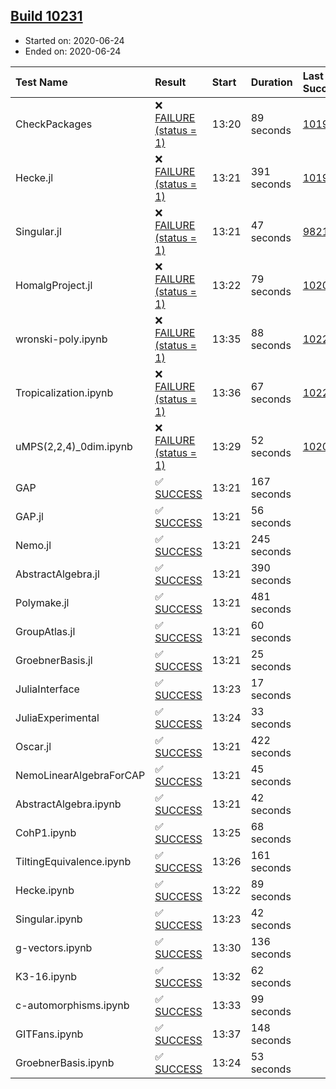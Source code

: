 ## [Build 10231](https://oscarci.mathematik.uni-kl.de/job/oscar/10231/)

* Started on: 2020-06-24
* Ended on: 2020-06-24

| Test Name    | Result | Start | Duration | Last Success | First Failure |
|:-------------|:-------|:------|:---------|:-------------|:--------------|
| CheckPackages | ❌ [FAILURE (status = 1)](https://oscarci.mathematik.uni-kl.de/job/oscar/10231/artifact/logs/build-10231/CheckPackages.log) | 13:20 | 89 seconds | [10197](https://oscarci.mathematik.uni-kl.de/job/oscar/10197/) | [10198](https://oscarci.mathematik.uni-kl.de/job/oscar/10198/) |
| Hecke.jl | ❌ [FAILURE (status = 1)](https://oscarci.mathematik.uni-kl.de/job/oscar/10231/artifact/logs/build-10231/Hecke.jl.log) | 13:21 | 391 seconds | [10197](https://oscarci.mathematik.uni-kl.de/job/oscar/10197/) | [10198](https://oscarci.mathematik.uni-kl.de/job/oscar/10198/) |
| Singular.jl | ❌ [FAILURE (status = 1)](https://oscarci.mathematik.uni-kl.de/job/oscar/10231/artifact/logs/build-10231/Singular.jl.log) | 13:21 | 47 seconds | [9821](https://oscarci.mathematik.uni-kl.de/job/oscar/9821/) | [9822](https://oscarci.mathematik.uni-kl.de/job/oscar/9822/) |
| HomalgProject.jl | ❌ [FAILURE (status = 1)](https://oscarci.mathematik.uni-kl.de/job/oscar/10231/artifact/logs/build-10231/HomalgProject.jl.log) | 13:22 | 79 seconds | [10209](https://oscarci.mathematik.uni-kl.de/job/oscar/10209/) | [10210](https://oscarci.mathematik.uni-kl.de/job/oscar/10210/) |
| wronski-poly.ipynb | ❌ [FAILURE (status = 1)](https://oscarci.mathematik.uni-kl.de/job/oscar/10231/artifact/logs/build-10231/wronski-poly.ipynb.log) | 13:35 | 88 seconds | [10220](https://oscarci.mathematik.uni-kl.de/job/oscar/10220/) | [10221](https://oscarci.mathematik.uni-kl.de/job/oscar/10221/) |
| Tropicalization.ipynb | ❌ [FAILURE (status = 1)](https://oscarci.mathematik.uni-kl.de/job/oscar/10231/artifact/logs/build-10231/Tropicalization.ipynb.log) | 13:36 | 67 seconds | [10229](https://oscarci.mathematik.uni-kl.de/job/oscar/10229/) | [10230](https://oscarci.mathematik.uni-kl.de/job/oscar/10230/) |
| uMPS(2,2,4)_0dim.ipynb | ❌ [FAILURE (status = 1)](https://oscarci.mathematik.uni-kl.de/job/oscar/10231/artifact/logs/build-10231/uMPS-2-2-4-_0dim.ipynb.log) | 13:29 | 52 seconds | [10209](https://oscarci.mathematik.uni-kl.de/job/oscar/10209/) | [10210](https://oscarci.mathematik.uni-kl.de/job/oscar/10210/) |
| GAP | ✅ [SUCCESS](https://oscarci.mathematik.uni-kl.de/job/oscar/10231/artifact/logs/build-10231/GAP.log) | 13:21 | 167 seconds |  |  |
| GAP.jl | ✅ [SUCCESS](https://oscarci.mathematik.uni-kl.de/job/oscar/10231/artifact/logs/build-10231/GAP.jl.log) | 13:21 | 56 seconds |  |  |
| Nemo.jl | ✅ [SUCCESS](https://oscarci.mathematik.uni-kl.de/job/oscar/10231/artifact/logs/build-10231/Nemo.jl.log) | 13:21 | 245 seconds |  |  |
| AbstractAlgebra.jl | ✅ [SUCCESS](https://oscarci.mathematik.uni-kl.de/job/oscar/10231/artifact/logs/build-10231/AbstractAlgebra.jl.log) | 13:21 | 390 seconds |  |  |
| Polymake.jl | ✅ [SUCCESS](https://oscarci.mathematik.uni-kl.de/job/oscar/10231/artifact/logs/build-10231/Polymake.jl.log) | 13:21 | 481 seconds |  |  |
| GroupAtlas.jl | ✅ [SUCCESS](https://oscarci.mathematik.uni-kl.de/job/oscar/10231/artifact/logs/build-10231/GroupAtlas.jl.log) | 13:21 | 60 seconds |  |  |
| GroebnerBasis.jl | ✅ [SUCCESS](https://oscarci.mathematik.uni-kl.de/job/oscar/10231/artifact/logs/build-10231/GroebnerBasis.jl.log) | 13:21 | 25 seconds |  |  |
| JuliaInterface | ✅ [SUCCESS](https://oscarci.mathematik.uni-kl.de/job/oscar/10231/artifact/logs/build-10231/JuliaInterface.log) | 13:23 | 17 seconds |  |  |
| JuliaExperimental | ✅ [SUCCESS](https://oscarci.mathematik.uni-kl.de/job/oscar/10231/artifact/logs/build-10231/JuliaExperimental.log) | 13:24 | 33 seconds |  |  |
| Oscar.jl | ✅ [SUCCESS](https://oscarci.mathematik.uni-kl.de/job/oscar/10231/artifact/logs/build-10231/Oscar.jl.log) | 13:21 | 422 seconds |  |  |
| NemoLinearAlgebraForCAP | ✅ [SUCCESS](https://oscarci.mathematik.uni-kl.de/job/oscar/10231/artifact/logs/build-10231/NemoLinearAlgebraForCAP.log) | 13:21 | 45 seconds |  |  |
| AbstractAlgebra.ipynb | ✅ [SUCCESS](https://oscarci.mathematik.uni-kl.de/job/oscar/10231/artifact/logs/build-10231/AbstractAlgebra.ipynb.log) | 13:21 | 42 seconds |  |  |
| CohP1.ipynb | ✅ [SUCCESS](https://oscarci.mathematik.uni-kl.de/job/oscar/10231/artifact/logs/build-10231/CohP1.ipynb.log) | 13:25 | 68 seconds |  |  |
| TiltingEquivalence.ipynb | ✅ [SUCCESS](https://oscarci.mathematik.uni-kl.de/job/oscar/10231/artifact/logs/build-10231/TiltingEquivalence.ipynb.log) | 13:26 | 161 seconds |  |  |
| Hecke.ipynb | ✅ [SUCCESS](https://oscarci.mathematik.uni-kl.de/job/oscar/10231/artifact/logs/build-10231/Hecke.ipynb.log) | 13:22 | 89 seconds |  |  |
| Singular.ipynb | ✅ [SUCCESS](https://oscarci.mathematik.uni-kl.de/job/oscar/10231/artifact/logs/build-10231/Singular.ipynb.log) | 13:23 | 42 seconds |  |  |
| g-vectors.ipynb | ✅ [SUCCESS](https://oscarci.mathematik.uni-kl.de/job/oscar/10231/artifact/logs/build-10231/g-vectors.ipynb.log) | 13:30 | 136 seconds |  |  |
| K3-16.ipynb | ✅ [SUCCESS](https://oscarci.mathematik.uni-kl.de/job/oscar/10231/artifact/logs/build-10231/K3-16.ipynb.log) | 13:32 | 62 seconds |  |  |
| c-automorphisms.ipynb | ✅ [SUCCESS](https://oscarci.mathematik.uni-kl.de/job/oscar/10231/artifact/logs/build-10231/c-automorphisms.ipynb.log) | 13:33 | 99 seconds |  |  |
| GITFans.ipynb | ✅ [SUCCESS](https://oscarci.mathematik.uni-kl.de/job/oscar/10231/artifact/logs/build-10231/GITFans.ipynb.log) | 13:37 | 148 seconds |  |  |
| GroebnerBasis.ipynb | ✅ [SUCCESS](https://oscarci.mathematik.uni-kl.de/job/oscar/10231/artifact/logs/build-10231/GroebnerBasis.ipynb.log) | 13:24 | 53 seconds |  |  |
